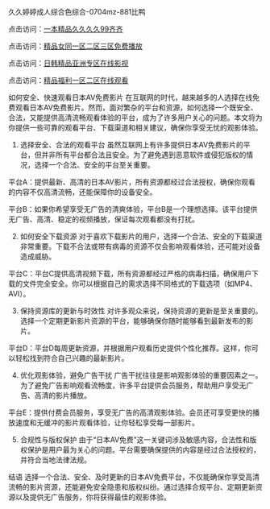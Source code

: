 
久久婷婷成人综合色综合-0704mz-881比鸭


点击访问：<a href="https://gsd-agv.pages.dev/">一本精品久久久久99齐齐</a>

点击访问：<a href="https://tfda.pages.dev/">精品女同一区二区三区免费播放</a>

点击访问：<a href="https://bsdf-5f5.pages.dev/">日韩精品亚洲专区在线影视</a>

点击访问：<a href="https://fdhf-454.pages.dev/">精品福利一区二区在线观看</a>



如何安全、快速观看日本AV免费影片
在互联网的时代，越来越多的人选择在线免费观看日本AV免费影片。然而，面对繁杂的平台和资源，如何选择一个既安全、合法，又能提供高清流畅观看体验的平台，成为了许多用户关心的问题。本文将为你提供一些可靠的观看平台、下载渠道和相关建议，确保你享受无忧的观影体验。

1. 选择安全、合法的观看平台
虽然互联网上有许多提供日本AV免费影片的平台，但并非所有平台都合法且安全。为了避免遇到恶意软件或侵犯版权的情况，选择一个合法、安全的平台至关重要。

平台A：提供最新、高清的日本AV影片，所有资源都经过合法授权，确保你观看的内容不仅高清流畅，还能保障你的设备安全。

平台B：如果你希望享受无广告的清爽体验，平台B是一个理想选择。该平台提供无广告、高清、稳定的视频播放，保证每次观看都没有打扰。

2. 如何安全下载资源
对于喜欢下载影片的用户，选择一个合法、安全的下载渠道非常重要。下载不合法或带有病毒的资源不仅会影响观看体验，还可能对设备造成威胁。

平台C：平台C提供高清视频下载，所有资源都经过严格的病毒扫描，确保用户下载的文件完全安全。你可以根据自己的需求选择不同格式的下载选项（如MP4、AVI）。

3. 保持资源库的更新与时效性
对许多观众来说，保持资源的更新是至关重要的。选择一个定期更新影片资源的平台，能够确保你随时能够看到最新发布的影片。

平台D：平台D每周更新资源，并根据用户观看历史提供个性化推荐。这样，你可以轻松找到符合自己兴趣的最新影片。

4. 优化观影体验，避免广告干扰
广告干扰往往是影响观影体验的重要因素之一。为了避免广告影响观看流畅度，许多平台提供会员服务，帮助用户享受无广告、高清的影片播放。

平台E：提供付费会员服务，享受无广告的高清观影体验。会员还可享受更快的播放速度和无缓冲的影片观看体验，让你轻松享受每一部影片。

5. 合规性与版权保护
由于“日本AV免费”这一关键词涉及敏感内容，合法性和版权保护是用户最为关心的问题。平台需要确保提供的内容是经过合法授权的，并符合当地法律法规。

结语
选择一个合法、安全、及时更新的日本AV免费平台，不仅能确保你享受高清流畅的影片资源，还能避免安全隐患和版权纠纷。通过选择合规平台、定期更新资源以及提供无广告服务，你将获得最佳的观影体验。











<span style="display:none;">[Canonical link](  ）</span>
